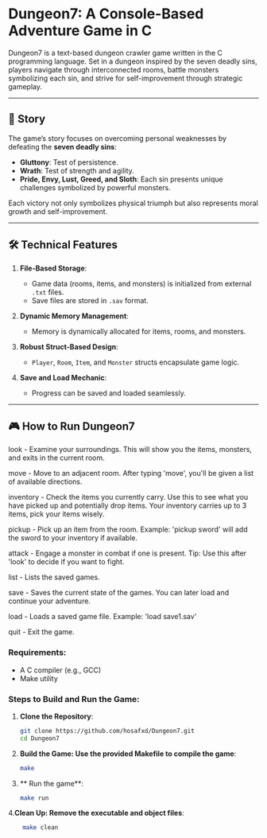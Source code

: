 # Dungeon7: A Console-Based Adventure Game in C

Dungeon7 is a text-based dungeon crawler game written in the C programming language. Set in a dungeon inspired by the seven deadly sins, players navigate through interconnected rooms, battle monsters symbolizing each sin, and strive for self-improvement through strategic gameplay.

---

## 📜 Story

The game’s story focuses on overcoming personal weaknesses by defeating the **seven deadly sins**:
- **Gluttony**: Test of persistence.
- **Wrath**: Test of strength and agility.
- **Pride, Envy, Lust, Greed, and Sloth**: Each sin presents unique challenges symbolized by powerful monsters.

Each victory not only symbolizes physical triumph but also represents moral growth and self-improvement.

---

## 🛠️ Technical Features

1. **File-Based Storage**:
   - Game data (rooms, items, and monsters) is initialized from external `.txt` files.
   - Save files are stored in `.sav` format.

2. **Dynamic Memory Management**:
   - Memory is dynamically allocated for items, rooms, and monsters.

3. **Robust Struct-Based Design**:
   - `Player`, `Room`, `Item`, and `Monster` structs encapsulate game logic.

4. **Save and Load Mechanic**:
   - Progress can be saved and loaded seamlessly.

---

## 🎮 How to Run Dungeon7

   look          - Examine your surroundings.
                  This will show you the items, monsters, and exits in the current room.

  move          - Move to an adjacent room.
                  After typing 'move', you'll be given a list of available directions.

  inventory     - Check the items you currently carry.
                  Use this to see what you have picked up and potentially drop items.
                  Your inventory carries up to 3 items, pick your items wisely.

  pickup <item> - Pick up an item from the room.
                  Example: 'pickup sword' will add the sword to your inventory if available.

  attack        - Engage a monster in combat if one is present.
                  Tip: Use this after 'look' to decide if you want to fight.

  list     - Lists the saved games.

  save     - Saves the current state of the games.
             You can later load and continue your adventure.

  load     - Loads a saved game file.
             Example: 'load save1.sav'

  quit          - Exit the game.



### Requirements:
- A C compiler (e.g., GCC)
- Make utility

### Steps to Build and Run the Game:
1. **Clone the Repository**:
   ```bash
   git clone https://github.com/hosafxd/Dungeon7.git
   cd Dungeon7
   
2. **Build the Game: Use the provided Makefile to compile the game**:
   ```bash
   make

3. ** Run the game**:
   ```bash
   make run
   
4.**Clean Up: Remove the executable and object files**:
   ```bash
       make clean

